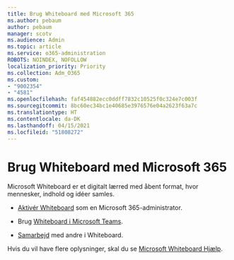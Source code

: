 ```yaml
---
title: Brug Whiteboard med Microsoft 365
ms.author: pebaum
author: pebaum
manager: scotv
ms.audience: Admin
ms.topic: article
ms.service: o365-administration
ROBOTS: NOINDEX, NOFOLLOW
localization_priority: Priority
ms.collection: Adm_O365
ms.custom:
- "9002354"
- "4581"
ms.openlocfilehash: faf454882ecc0ddff7832c10525f0c324e7c003f
ms.sourcegitcommit: 8bc60ec34bc1e40685e3976576e04a2623f63a7c
ms.translationtype: HT
ms.contentlocale: da-DK
ms.lasthandoff: 04/15/2021
ms.locfileid: "51808272"
---
```

# <a name="use-whiteboard-with-microsoft-365"></a>Brug Whiteboard med Microsoft 365

Microsoft Whiteboard er et digitalt lærred med åbent format, hvor mennesker, indhold og idéer samles. 

- [Aktivér Whiteboard](https://support.office.com/article/d236aef8-fcdf-4b5e-b5d7-7f157461e920#bkmk_07) som en Microsoft 365-administrator. 

- Brug [Whiteboard i Microsoft Teams](https://support.microsoft.com/office/7a6e7218-e9dc-4ccc-89aa-b1a0bb9c31ee). 

- [Samarbejd](https://support.office.com/article/d236aef8-fcdf-4b5e-b5d7-7f157461e920#bkmk_27) med andre i Whiteboard. 

Hvis du vil have flere oplysninger, skal du se [Microsoft Whiteboard Hjælp](https://support.office.com/article/d236aef8-fcdf-4b5e-b5d7-7f157461e920). 
